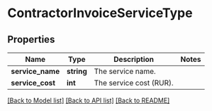 # ContractorInvoiceServiceType

## Properties
Name | Type | Description | Notes
------------ | ------------- | ------------- | -------------
**service_name** | **string** | The service name. | 
**service_cost** | **int** | The service cost (RUR). | 

[[Back to Model list]](../README.md#documentation-for-models) [[Back to API list]](../README.md#documentation-for-api-endpoints) [[Back to README]](../README.md)



